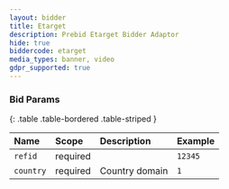```yaml
---
layout: bidder
title: Etarget
description: Prebid Etarget Bidder Adaptor 
hide: true
biddercode: etarget
media_types: banner, video
gdpr_supported: true
---
```



### Bid Params

{: .table .table-bordered .table-striped }

| Name | Scope | Description | Example |
| :--- | :---- | :---------- | :------ |
| `refid` | required | | `12345` |
| `country` | required | Country domain | `1` |
